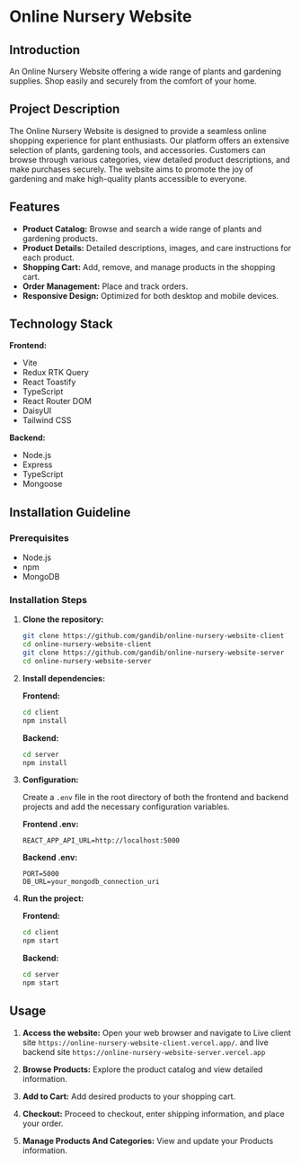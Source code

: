 # Online Nursery Website

## Introduction

An Online Nursery Website offering a wide range of plants and gardening supplies. Shop easily and securely from the comfort of your home.

## Project Description

The Online Nursery Website is designed to provide a seamless online shopping experience for plant enthusiasts. Our platform offers an extensive selection of plants, gardening tools, and accessories. Customers can browse through various categories, view detailed product descriptions, and make purchases securely. The website aims to promote the joy of gardening and make high-quality plants accessible to everyone.

## Features

- **Product Catalog:** Browse and search a wide range of plants and gardening products.
- **Product Details:** Detailed descriptions, images, and care instructions for each product.
- **Shopping Cart:** Add, remove, and manage products in the shopping cart.
- **Order Management:** Place and track orders.
- **Responsive Design:** Optimized for both desktop and mobile devices.

## Technology Stack

**Frontend:**

- Vite
- Redux RTK Query
- React Toastify
- TypeScript
- React Router DOM
- DaisyUI
- Tailwind CSS

**Backend:**

- Node.js
- Express
- TypeScript
- Mongoose

## Installation Guideline

### Prerequisites

- Node.js
- npm
- MongoDB

### Installation Steps

1. **Clone the repository:**

   ```bash
   git clone https://github.com/gandib/online-nursery-website-client
   cd online-nursery-website-client
   git clone https://github.com/gandib/online-nursery-website-server
   cd online-nursery-website-server
   ```

2. **Install dependencies:**

   **Frontend:**

   ```bash
   cd client
   npm install
   ```

   **Backend:**

   ```bash
   cd server
   npm install
   ```

3. **Configuration:**

   Create a `.env` file in the root directory of both the frontend and backend projects and add the necessary configuration variables.

   **Frontend .env:**

   ```env
   REACT_APP_API_URL=http://localhost:5000
   ```

   **Backend .env:**

   ```env
   PORT=5000
   DB_URL=your_mongodb_connection_uri
   ```

4. **Run the project:**

   **Frontend:**

   ```bash
   cd client
   npm start
   ```

   **Backend:**

   ```bash
   cd server
   npm start
   ```

## Usage

1. **Access the website:**
   Open your web browser and navigate to Live client site `https://online-nursery-website-client.vercel.app/`. and live backend site `https://online-nursery-website-server.vercel.app`

2. **Browse Products:**
   Explore the product catalog and view detailed information.

3. **Add to Cart:**
   Add desired products to your shopping cart.

4. **Checkout:**
   Proceed to checkout, enter shipping information, and place your order.

5. **Manage Products And Categories:**
   View and update your Products information.
